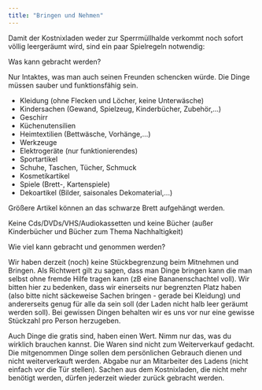 ```yaml
---
title: "Bringen und Nehmen"
---
```


Damit der Kostnixladen weder zur Sperrmüllhalde verkommt noch sofort völlig leergeräumt wird, sind ein paar Spielregeln notwendig:

Was kann gebracht werden?

Nur Intaktes, was man auch seinen Freunden schencken würde. Die Dinge müssen sauber und funktionsfähig sein.
- Kleidung (ohne Flecken und Löcher, keine Unterwäsche)
- Kindersachen (Gewand, Spielzeug, Kinderbücher, Zubehör,...)
- Geschirr
- Küchenutensilien
- Heimtextilien (Bettwäsche, Vorhänge,…)
- Werkzeuge
- Elektrogeräte (nur funktionierendes)
- Sportartikel
- Schuhe, Taschen, Tücher, Schmuck
- Kosmetikartikel
- Spiele (Brett-, Kartenspiele)
- Dekoartikel (Bilder, saisonales Dekomaterial,...)

Größere Artikel können an das schwarze Brett aufgehängt werden.

Keine Cds/DVDs/VHS/Audiokassetten und keine Bücher (außer Kinderbücher und Bücher zum Thema Nachhaltigkeit)


Wie viel kann gebracht und genommen werden?

Wir haben derzeit (noch) keine Stückbegrenzung beim Mitnehmen und Bringen.
Als Richtwert gilt zu sagen, dass man Dinge bringen kann die man selbst ohne fremde Hilfe tragen kann (zB eine Bananenschachtel voll). Wir bitten hier zu bedenken, dass wir einerseits nur begrenzten Platz haben (also bitte nicht säckeweise Sachen bringen - gerade bei Kleidung) und andererseits genug für alle da sein soll (der Laden nicht halb leer geräumt werden soll).
Bei gewissen Dingen behalten wir es uns vor nur eine gewisse Stückzahl pro Person herzugeben.

Auch Dinge die gratis sind, haben einen Wert. Nimm nur das, was du wirklich brauchen kannst.
Die Waren sind nicht zum Weiterverkauf gedacht. Die mitgenommen Dinge sollen dem persönlichen Gebrauch dienen und nicht weiterverkauft werden.
Abgabe nur an Mitarbeiter des Ladens (nicht einfach vor die Tür stellen).
Sachen aus dem Kostnixladen, die nicht mehr benötigt werden, dürfen jederzeit wieder zurück gebracht werden.
